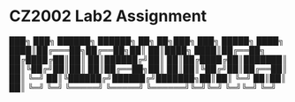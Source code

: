 # CZ2002 Lab2 Assignment

███╗   ███╗ ██████╗ ██████╗ ██╗     ██╗███╗   ███╗ █████╗ 
████╗ ████║██╔═══██╗██╔══██╗██║     ██║████╗ ████║██╔══██╗
██╔████╔██║██║   ██║██████╔╝██║     ██║██╔████╔██║███████║
██║╚██╔╝██║██║   ██║██╔══██╗██║     ██║██║╚██╔╝██║██╔══██║
██║ ╚═╝ ██║╚██████╔╝██████╔╝███████╗██║██║ ╚═╝ ██║██║  ██║
╚═╝     ╚═╝ ╚═════╝ ╚═════╝ ╚══════╝╚═╝╚═╝     ╚═╝╚═╝  ╚═╝